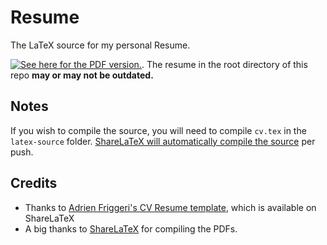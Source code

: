 Resume
======

The LaTeX source for my personal Resume.

[![See here for the PDF version.](https://www.sharelatex.com/github/repos/g-liu/resume/builds/latest/badge.svg)](https://www.sharelatex.com/github/repos/g-liu/resume/builds/latest/output.pdf). The resume in the root directory of this repo **may or may not be outdated.**

## Notes

If you wish to compile the source, you will need to compile `cv.tex` in the `latex-source` folder. <a href="https://www.sharelatex.com/github/">ShareLaTeX will automatically compile the source</a> per push.

## Credits

* Thanks to <a href="https://github.com/afriggeri/cv">Adrien Friggeri's CV Resume template</a>, which is available on ShareLaTeX
* A big thanks to <a href="http://sharelatex.com">ShareLaTeX</a> for compiling the PDFs.
